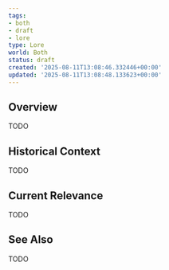 ```yaml
---
tags:
- both
- draft
- lore
type: Lore
world: Both
status: draft
created: '2025-08-11T13:08:46.332446+00:00'
updated: '2025-08-11T13:08:48.133623+00:00'
---
```



## Overview

TODO
## Historical Context

TODO
## Current Relevance

TODO
## See Also

TODO
